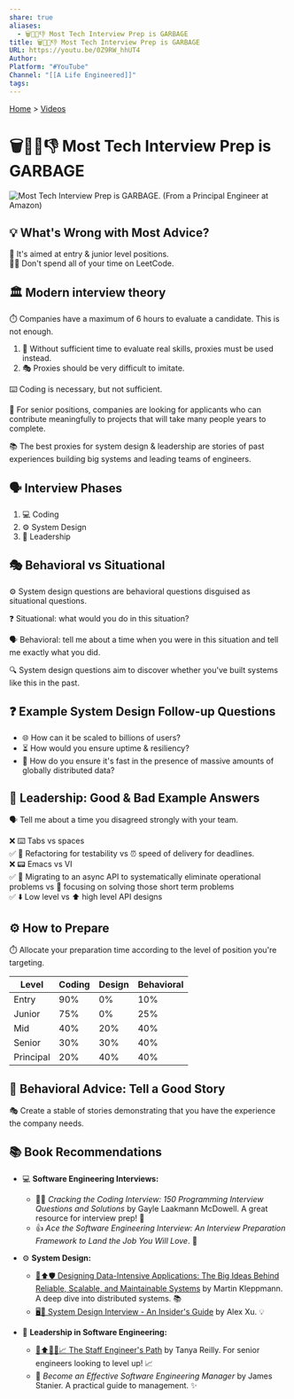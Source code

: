 ```yaml
---
share: true
aliases:
  - 🗑️👩‍💻👎 Most Tech Interview Prep is GARBAGE
title: 🗑️👩‍💻👎 Most Tech Interview Prep is GARBAGE
URL: https://youtu.be/0Z9RW_hhUT4
Author: 
Platform: "#YouTube"
Channel: "[[A Life Engineered]]"
tags: 
---
```

[Home](../index.md) > [Videos](./index.md)  
# 🗑️👩‍💻👎 Most Tech Interview Prep is GARBAGE  
![Most Tech Interview Prep is GARBAGE. (From a Principal Engineer at Amazon)](https://youtu.be/0Z9RW_hhUT4)  
## 💡 What's Wrong with Most Advice?  
👶 It's aimed at entry & junior level positions.  
👨‍💻 Don't spend all of your time on LeetCode.  
## 🏛️ Modern interview theory  
⏱️ Companies have a maximum of 6 hours to evaluate a candidate. This is not enough.  
  
1. 🔎 Without sufficient time to evaluate real skills, proxies must be used instead.  
2. 🎭 Proxies should be very difficult to imitate.  
  
⌨️ Coding is necessary, but not sufficient.  
  
👴 For senior positions, companies are looking for applicants who can contribute meaningfully to projects that will take many people years to complete.  
  
📚 The best proxies for system design & leadership are stories of past experiences building big systems and leading teams of engineers.  
  
## 🗣️ Interview Phases  
1. 💻 Coding  
2. ⚙️ System Design  
3. 🤝 Leadership  
  
## 🎭 Behavioral vs Situational  
⚙️ System design questions are behavioral questions disguised as situational questions.  
  
❓ Situational: what would you do in this situation?  
  
🗣️ Behavioral: tell me about a time when you were in this situation and tell me exactly what you did.  
  
🔍 System design questions aim to discover whether you've built systems like this in the past.  
  
## ❓ Example System Design Follow-up Questions  
- 🌐 How can it be scaled to billions of users?  
- ⏳ How would you ensure uptime & resiliency?  
- 🚀 How do you ensure it's fast in the presence of massive amounts of globally distributed data?  
  
## 🤝 Leadership: Good & Bad Example Answers  
🗣️ Tell me about a time you disagreed strongly with your team.  
  
❌ ⌨️ Tabs vs spaces  
✅ 🧪 Refactoring for testability vs ⏰ speed of delivery for deadlines.  
❌ 📟 Emacs vs VI  
✅ 🔄 Migrating to an async API to systematically eliminate operational problems vs 🧩 focusing on solving those short term problems  
✅ ⬇️ Low level vs ⬆️ high level API designs  
  
## ⚙️ How to Prepare  
⏱️ Allocate your preparation time according to the level of position you're targeting.  
  
| Level     | Coding | Design | Behavioral |  
| --------- | ------ | ------ | ---------- |  
| Entry     | 90%    | 0%     | 10%        |  
| Junior    | 75%    | 0%     | 25%        |  
| Mid       | 40%    | 20%    | 40%        |  
| Senior    | 30%    | 30%    | 40%        |  
| Principal | 20%    | 40%    | 40%        |  
## 📖 Behavioral Advice: Tell a Good Story  
🎭 Create a stable of stories demonstrating that you have the experience the company needs.  
  
## 📚 Book Recommendations  
* 💻 **Software Engineering Interviews:**  
    * 👨‍💻 *Cracking the Coding Interview: 150 Programming Interview Questions and Solutions* by Gayle Laakmann McDowell. A great resource for interview prep! 🚀  
    * 👍 *Ace the Software Engineering Interview: An Interview Preparation Framework to Land the Job You Will Love*. 🌟  
  
* ⚙️ **System Design:**  
    * [💾⬆️🛡️ Designing Data-Intensive Applications: The Big Ideas Behind Reliable, Scalable, and Maintainable Systems](../books/designing-data-intensive-applications.md) by Martin Kleppmann. A deep dive into distributed systems. 📚  
    * [🖥️🔑 System Design Interview - An Insider's Guide](../books/system-design-interview-an-insiders-guide.md) by Alex Xu. 💡  
  
* 🚀 **Leadership in Software Engineering:**  
    * [👶⬆️👨‍💻📈 The Staff Engineer's Path](../books/the-staff-engineers-path.md) by Tanya Reilly. For senior engineers looking to level up! 📈  
    * 🤝 *Become an Effective Software Engineering Manager* by James Stanier. A practical guide to management. ✨